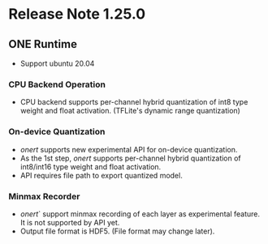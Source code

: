 # Release Note 1.25.0

## ONE Runtime

- Support ubuntu 20.04

### CPU Backend Operation
- CPU backend supports per-channel hybrid quantization of int8 type weight and float activation. (TFLite's dynamic range quantization)

### On-device Quantization
- _onert_ supports new experimental API for on-device quantization.
- As the 1st step, _onert_ supports per-channel hybrid quantization of int8/int16 type weight and float activation.
- API requires file path to export quantized model.

### Minmax Recorder
- _onert_` support minmax recording of each layer as experimental feature. It is not supported by API yet.
- Output file format is HDF5. (File format may change later).
